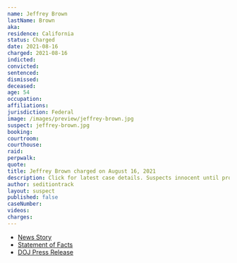 ```yaml
---
name: Jeffrey Brown
lastName: Brown
aka:
residence: California
status: Charged
date: 2021-08-16
charged: 2021-08-16
indicted:
convicted:
sentenced:
dismissed:
deceased:
age: 54
occupation:
affiliations:
jurisdiction: Federal
image: /images/preview/jeffrey-brown.jpg
suspect: jeffrey-brown.jpg
booking:
courtroom:
courthouse:
raid:
perpwalk:
quote:
title: Jeffrey Brown charged on August 16, 2021
description: Click for latest case details. Suspects innocent until proven guilty.
author: seditiontrack
layout: suspect
published: false
caseNumber:
videos:
charges:
---
```

- [News Story](https://theavtimes.com/2021/08/26/two-socal-men-arrested-for-assault-on-law-enforcement-at-capitol-riot/)
- [Statement of Facts](https://extremism.gwu.edu/sites/g/files/zaxdzs2191/f/Jeffrey%20Scott%20Brown%20Statement%20of%20Facts.pdf)
- [DOJ Press Release](https://www.justice.gov/usao-dc/pr/california-men-arrested-assault-law-enforcement-during-jan-6-capitol-breach)
